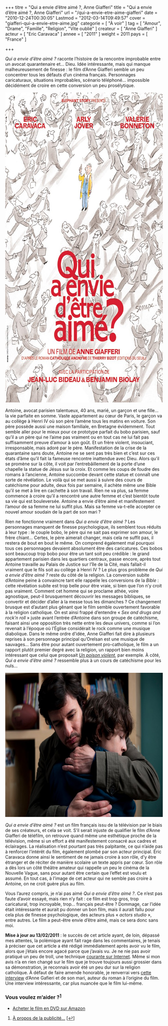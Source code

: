 +++
titre = "Qui a envie d’être aimé ?, Anne Giafferi"
title = "Qui a envie d’être aimé ?, Anne Giafferi"
url = "/qui-a-envie-etre-aime-giafferi"
date = "2010-12-24T00:30:05"
Lastmod = "2012-03-14T09:49:57"
cover = "giafferi-qui-a-envie-etre-aime.jpg"
categorie = [ "À voir" ]
tag = [ "Amour", "Drame", "Famille", "Religion", "Vite oublié" ]
createur = [ "Anne Giafferi" ]
acteur = [ "Eric Caravaca" ]
annee = [ "2011" ]
weight = 2011
pays = [ "France" ]

+++

<p><em>Qui a envie d&rsquo;être aimé ?</em> raconte l&rsquo;histoire de la rencontre improbable entre un avocat quarantenaire et… Dieu. Idée intéressante, mais qui manque malheureusement de finesse : le film d&rsquo;Anne Giafferi semble un peu concentrer tous les défauts d&rsquo;un cinéma français. Personnages caricaturaux, situations improbables, scénario téléphoné… impossible décidément de croire en cette conversion un peu prosélytique.</p>
<p><a href="http://www.allocine.fr/film/fichefilm_gen_cfilm=188254.html"> </a></p>
<p style="text-align: center;"><a href="http://www.allocine.fr/film/fichefilm_gen_cfilm=188254.html"></a></p>
<p><a href="http://www.allocine.fr/film/fichefilm_gen_cfilm=188254.html"></a></p>
<p><a href="http://www.allocine.fr/film/fichefilm_gen_cfilm=188254.html"></a></p>
<p><a href="http://www.allocine.fr/film/fichefilm_gen_cfilm=188254.html"> </a></p>
<div style="text-align: center;"><a href="http://www.allocine.fr/film/fichefilm_gen_cfilm=188254.html"><img class="aligncenter" src="qui-a-envie-etre-aime.jpg" border="0" alt="qui-a-envie-etre-aime.jpg" width="690" height="987" /></a></div>
<p><a href="http://www.allocine.fr/film/fichefilm_gen_cfilm=188254.html"> </a></p>
<p><a href="http://www.allocine.fr/film/fichefilm_gen_cfilm=188254.html"></a></p>
<p>Antoine, avocat parisien talentueux, 40 ans, marié, un garçon et une fille… la vie parfaite en somme. Vaste appartement au cœur de Paris, le garçon va au collège à Henri IV où son père l&rsquo;amène tous les matins en voiture. Son père possède aussi une maison familiale, en Bretagne évidemment. Tout semble aller pour le mieux pour ce prototype parfait du bobo parisien, sauf qu&rsquo;il a un père qui ne l&rsquo;aime pas vraiment ou en tout cas ne lui fait pas suffisamment preuve d&rsquo;amour à son goût. Et un frère violent, insouciant, irresponsable, mais adoré par le père. Manifestation de la crise de la quarantaine sans doute, Antoine ne se sent pas très bien et c&rsquo;est sur ces états d&rsquo;âme qu&rsquo;il fait la fameuse rencontre inattendue avec Dieu. Alors qu&rsquo;il se promène sur la côte, il voit par l&rsquo;entrebâillement de la porte d&rsquo;une chapelle la statue de Jésus sur la croix. Et comme les coups de foudre des romans à l&rsquo;ancienne, Antoine succombe devant cette statue et connaît une sorte de révélation. Le voilà qui se met aussi à suivre des cours de catéchisme pour adulte, deux fois par semaine, il achète même une Bible qu&rsquo;il se met à lire en cachette à son travail. Rien ne va plus, sa femme commence à croire qu&rsquo;il a rencontré une autre femme et c&rsquo;est bientôt toute sa vie qui est bouleversée. Antoine a envie d&rsquo;être aimé et manifestement l&rsquo;amour de sa femme ne lui suffit plus. Mais sa femme va-t-elle accepter ce nouvel amour soudain de la part de son mari ?</p>
<p>Rien ne fonctionne vraiment dans <em>Qui a envie d&rsquo;être aimé ?</em> Les personnages manquent de finesse psychologique, ils semblent tous réduits à leur type : le couple bobo, le père qui ne sait pas exprimer son amour, le frère chiant… Certes, le père aimerait changer, mais cela ne suffit pas, il restera de bout en bout le même. On comprend également mal pourquoi tous ces personnages devaient absolument être des caricatures. Ces bobos sont beaucoup trop bobo pour être un tant soit peu crédible : le grand appartement parisien dans les quartiers centraux, passe encore, après tout Antoine travaille au Palais de Justice sur l&rsquo;île de la Cité, mais fallait-il vraiment que le fils soit au collège à Henri IV ? Le plus gros problème de <em>Qui a envie d&rsquo;être aimé ?</em> reste du côté de la religion. La conversion subite d&rsquo;Antoine peine à convaincre tant elle rappelle les conversions de la <em>Bible</em> : cette révélation subite est trop belle pour être vraie, si bien que l&rsquo;on n&rsquo;y croit pas vraiment. Comment cet homme qui se proclame athée, voire agnostique, peut-il brusquement découvrir les messages bibliques, se convertir et décider d&rsquo;aller à la messe tous les dimanches ? Ce changement brusque est d&rsquo;autant plus gênant que le film semble ouvertement favorable à la religion catholique. On est ainsi frappé d&rsquo;entendre &laquo;&nbsp;<em>Sex and drugs and rock&rsquo;n roll</em>&nbsp;&raquo; juste avant l&rsquo;entrée d&rsquo;Antoine dans son groupe de catéchisme, faisant ainsi une opposition très nette entre les deux univers, comme si l&rsquo;on revenait à l&rsquo;époque où l&rsquo;Église considérait le rock comme une musique diabolique. Dans le même ordre d&rsquo;idée, Anne Giafferi fait dire à plusieurs reprises à son personnage principal qu&rsquo;Orelsan est une musique de sauvages… Sans être pour autant ouvertement pro-catholique, le film a un rapport plutôt premier degré avec la religion, un rapport bien moins intéressant que celui que proposait <em><a href="http://voiretmanger.fr/2010/08/07/poison-violent-quillevere/">Un poison violent</a></em>, par exemple. À côté, <em>Qui a envie d&rsquo;être aimé ?</em> ressemble plus à un cours de catéchisme pour les nuls…</p>
<div style="text-align: center;"><img class="aligncenter" src="qui-a-envie-etre-aime-giafferi.jpg" border="0" alt="qui-a-envie-etre-aime-giafferi.jpg" width="690" height="459" /></div>
<p><em>Qui a envie d&rsquo;être aimé ?</em> est un film français issu de la télévision par le biais de ses créateurs, et cela se voit. S&rsquo;il serait injuste de qualifier le film d&rsquo;Anne Giafferi de téléfilm, on retrouve quand même une esthétique proche de la télévision, même si un effort a été manifestement consacré aux cadres et éclairages. La réalisation n&rsquo;est pourtant pas très palpitante, ce qui n&rsquo;aide pas à renforcer l&rsquo;intérêt du film, également plombé par son acteur principal. Éric Caravaca donne ainsi le sentiment de ne jamais croire à son rôle, d&rsquo;y être étranger et de réciter de manière scolaire un texte appris par cœur. Son rôle a dès lors un côté théâtre amateur qui rappelle un peu le cinéma de la Nouvelle Vague, sans pour autant être certain que l&rsquo;effet est voulu et assumé. En tout cas, à l&rsquo;image de cet acteur qui ne semble pas croire à Antoine, on ne croit guère plus au film.</p>
<p>Vous l&rsquo;aurez compris, je n&rsquo;ai pas aimé <em>Qui a envie d&rsquo;être aimé ?</em>. Ce n&rsquo;est pas faute d&rsquo;avoir essayé, mais rien n&rsquo;y fait : ce film est trop gros, trop caricatural, trop incroyable, trop… français peut-être ? Dommage, car l&rsquo;idée était intéressante et aurait pu donner un bon film, mais il aurait fallu pour cela plus de finesse psychologique, des acteurs plus « <em>actors studio</em> », entre autres. Le film a peut-être envie d&rsquo;être aimé, mais ce sera donc sans moi.</p>
<p>
<p><strong>Mise à jour au 13/02/2011</strong> : le succès de cet article ayant, de loin, dépassé mes attentes, la polémique ayant fait rage dans les commentaires, je tenais à préciser que cet article a été rédigé immédiatement après avoir vu le film, alors que j&rsquo;étais encore agacé parce que j&rsquo;avais vu. Je ne nie pas avoir pratiqué un peu de troll, une technique <a href="http://fr.wikipedia.org/wiki/Troll_(Internet)">courante sur Internet</a>. Même si mon avis n&rsquo;a en rien changé sur le film que je trouve toujours aussi grossier dans sa démonstration, je reconnais avoir été un peu dur sur la religion catholique. À défaut de faire amende honorable, je renverrai vers <a href="http://www.enmanquedeglise.com/article-qui-a-envie-d-etre-aime-66954521.html">cette interview</a> d&rsquo;Anne Gafieri et de son mari, auteur du roman à l&rsquo;origine du film. Une interview intéressante, car plus nuancée que le film lui-même.</p>
<div class="amazon">
<h3>Vous voulez m&rsquo;aider ?<sup><a href="#footnote_0_4421" id="identifier_0_4421" class="footnote-link footnote-identifier-link" title="&Agrave; propos de la publicit&eacute;&hellip;">1</a></sup></h3>
<ul>
<li><a href="http://www.amazon.fr/gp/product/B0051SNVL6/ref=as_li_ss_tl?ie=UTF8&#038;tag=leblogdenic07-21&#038;linkCode=as2&#038;camp=1642&#038;creative=19458&#038;creativeASIN=B0051SNVL6">Acheter le film en DVD sur Amazon</a></li>
</ul>
</div>
<ol class="footnotes"><li id="footnote_0_4421" class="footnote"><a href="http://voiretmanger.fr/a-propos/publicite/">À propos de la publicité…</a> [<a href="#identifier_0_4421" class="footnote-link footnote-back-link">&#8617;</a>]</li></ol>
